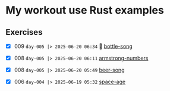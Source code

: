 # My workout use Rust examples

## Exercises

- [x] 009 `day-005 |> 2025-06-20 06:34` 🍾 [bottle-song](https://exercism.org/tracks/rust/exercises/bottle-song)
- [x] 008 `day-005 |> 2025-06-20 06:11` [armstrong-numbers](https://exercism.org/tracks/rust/exercises/armstrong-numbers)
- [x] 008 `day-005 |> 2025-06-20 05:49` [beer-song](https://exercism.org/tracks/rust/exercises/beer-song)
- [x] 006 `day-004 |> 2025-06-19 05:32` [space-age](https://exercism.org/tracks/rust/exercises/space-age)

